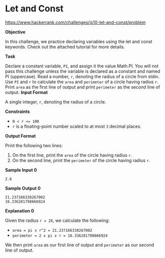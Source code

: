 # Let and Const
https://www.hackerrank.com/challenges/js10-let-and-const/problem

**Objective**

In this challenge, we practice declaring variables using the let and const keywords. Check out the attached tutorial for more details.

**Task**

Declare a constant variable, `PI`, and assign it the value Math.PI. You will not pass this challenge unless the variable is declared as a constant and named PI (uppercase).
Read a number, `r`, denoting the radius of a circle from stdin.
Use `PI` and `r` to calculate the `area` and `perimeter` of a circle having radius `r`.
Print `area` as the first line of output and print `perimeter` as the second line of output.
**Input Format**

A single integer, `r`, denoting the radius of a circle.

**Constraints**
- `0 < r <= 100`
- `r` is a floating-point number scaled to at most `3` decimal places.

**Output Format**

Print the following two lines:
1. On the first line, print the `area` of the circle having radius `r`.
2. On the second line, print the `perimeter` of the circle having radius `r`.

**Sample Input 0**

    2.6
    
**Sample Output 0**

    21.237166338267002
    16.336281798666924

**Explanation 0**

Given the radius `r = 26`, we calculate the following:
- `area = pi x r^2 = 21.237166338267002`
- `perimeter = 2 x pi x r = 16.336281798666924`

We then print `area` as our first line of output and `perimeter` as our second line of output.